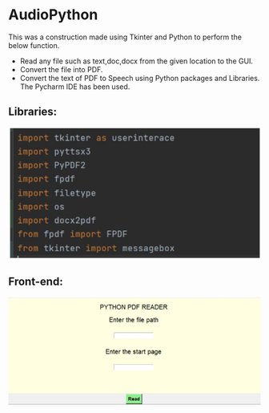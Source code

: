 # AudioPython
This was a construction made using Tkinter and Python to perform the below function.
* Read any file such as text,doc,docx from the given location to the GUI.
* Convert the file into PDF.
* Convert the text of PDF to Speech using Python packages and Libraries.
The Pycharm IDE has been used.
## Libraries:
![Libraries](https://github.com/Eva86271/AudioPython/blob/master/Image_Project/libraries.JPG)
## Front-end:
![GUI](https://github.com/Eva86271/AudioPython/blob/master/Image_Project/Frontend.JPG)

